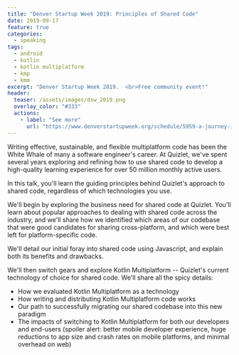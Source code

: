 ```yaml
---
title: "Denver Startup Week 2019: Principles of Shared Code"
date: 2019-09-17
feature: true
categories: 
  - speaking
tags:
  - android
  - kotlin
  - kotlin multiplatform
  - kmp
  - kmm
excerpt: "Denver Startup Week 2019.  <br>Free community event!"
header:
  teaser: /assets/images/dsw_2019.png
  overlay_color: "#333"
  actions:
    - label: "See more"
      url: "https://www.denverstartupweek.org/schedule/5959-a-journey-in-shared-code-with-kotlin-multiplatform"
---
```

Writing effective, sustainable, and flexible multiplatform code has been the White Whale of many a software engineer's career. At Quizlet, we've spent several years exploring and refining how to use shared code to develop a high-quality learning experience for over 50 million monthly active users.

In this talk, you'll learn the guiding principles behind Quizlet's approach to shared code, regardless of which technologies you use.

We'll begin by exploring the business need for shared code at Quizlet. You'll learn about popular approaches to dealing with shared code across the industry, and we'll share how we identified which areas of our codebase that were good candidates for sharing cross-platform, and which were best left for platform-specific code.

We'll detail our initial foray into shared code using Javascript, and explain both its benefits and drawbacks.

We'll then switch gears and explore Kotlin Multiplatform -- Quizlet's current technology of choice for shared code. We'll share all the spicy details:

* How we evaluated Kotlin Multiplatform as a technology
* How writing and distributing Kotlin Multiplatform code works
* Our path to successfully migrating our shared codebase into this new paradigm
* The impacts of switching to Kotlin Multiplatform for both our developers and end-users (spoiler alert: better mobile developer experience, huge reductions to app size and crash rates on mobile platforms, and minimal overhead on web)
